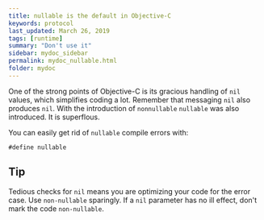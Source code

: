 ```yaml
---
title: nullable is the default in Objective-C
keywords: protocol
last_updated: March 26, 2019
tags: [runtime]
summary: "Don't use it"
sidebar: mydoc_sidebar
permalink: mydoc_nullable.html
folder: mydoc
---
```


One of the strong points of Objective-C is its gracious handling of
`nil` values, which simplifies coding a lot. Remember that messaging `nil`
also produces `nil`. With the introduction of `nonnullable` `nullable` was
also introduced. It is superflous.

You can easily get rid of `nullable` compile errors with:

```
#define nullable
```

## Tip

Tedious checks for `nil` means you are optimizing your code for the error case.
Use `non-nullable` sparingly. If a `nil` parameter has no ill effect,
don't mark the code `non-nullable`.
